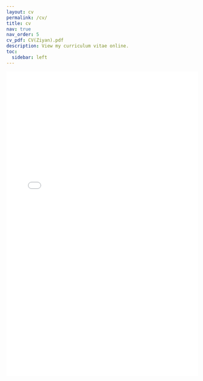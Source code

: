```yaml
---
layout: cv
permalink: /cv/
title: cv
nav: true
nav_order: 5
cv_pdf: CV(Ziyan).pdf
description: View my curriculum vitae online.
toc:
  sidebar: left
---
```


<div class="cv-viewer">
  <iframe src="{{ '/assets/pdf/CV(Ziyan).pdf' | relative_url }}" 
          width="100%" 
          height="800px" 
          style="border: none;">
    <p>Your browser does not support PDFs. 
       <a href="{{ '/assets/pdf/CV(Ziyan).pdf' | relative_url }}">Download the PDF</a>.
    </p>
  </iframe>
</div>
